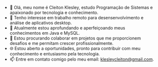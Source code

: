 - 👋 Olá, meu nome é Cleiton Klesley, estudo Programação de Sistemas e apaixonado por tecnologia e conhecimento.
- 👀 Tenho interesse em trabalho remoto para desensenvolvimento e análise de aplicativos desktop.
- 🌱 Atualmente estou aprofundando e aperfeiçoando meus conhecimentos em Java e MySQL.
- 💞️ Estou procurando colaborar em projetos que me proporcionem desafios e me permitam crescer profissionalmente.
- 🌐 Estou aberto a oportunidades, pronto para contribuir com meu conhecimento e entusiasmo pela tecnologia.
- 📫 Entre em contato comigo pelo meu email: klesleycleiton@gmail.com.
  


<!---
Cleiton-Kl/Cleiton-Kl is a ✨ special ✨ repository because its `README.md` (this file) appears on your GitHub profile.
You can click the Preview link to take a look at your changes.
--->
